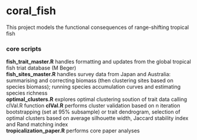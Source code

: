 # coral_fish

This project models the functional consequences of range-shifting tropical fish

### core scripts

**fish_trait_master.R** handles formatting and updates from the global tropical fish triat database (M Beger)<br />
**fish_sites_master.R** handles survey data from Japan and Australia: summarising and correcting biomass (then clustering sites based on species biomass); running species accumulation curves and estimating species richness<br />
**optimal_clusters.R** explores optimal clustering soution of trait data calling clVal.R function
**clVal.R** performs cluster validation based on n iteration bootstrapping (set at 95% subsample) or trait dendrogram, selection of optimal clusters based on average silhouette width, Jaccard stability index and Rand matching index<br />
**tropicalization_paper.R** performs core paper analyses
